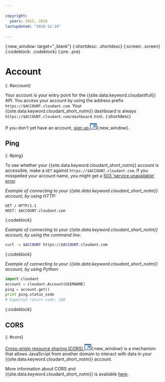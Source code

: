 ```yaml
---

copyright:
  years: 2015, 2018
lastupdated: "2018-12-10"

---
```


{:new_window: target="_blank"}
{:shortdesc: .shortdesc}
{:screen: .screen}
{:codeblock: .codeblock}
{:pre: .pre}

<!-- Acrolinx: 2018-05-31 -->

# Account
{: #account}

Your account is your entry point for the {{site.data.keyword.cloudantfull}} API.
You access your account by using the address prefix
`https://$ACCOUNT.cloudant.com`.
Your {{site.data.keyword.cloudant_short_notm}} dashboard is always
`https://$ACCOUNT.cloudant.com/dashboard.html`.
{:shortdesc}

If you don't yet have an account, [sign up ![External link icon](../images/launch-glyph.svg "External link icon")](https://cloudant.com/sign-up/){:new_window}.

## Ping
{: #ping}

To see whether your {{site.data.keyword.cloudant_short_notm}} account is accessible,
make a `GET` against `https://$ACCOUNT.cloudant.com`.
If you misspelled your account name,
you might get a [503 'service unavailable' error](http.html#503).

_Example of connecting to your {{site.data.keyword.cloudant_short_notm}} account, by using HTTP:_

```HTTP
GET / HTTP/1.1
HOST: $ACCOUNT.cloudant.com
```
{:codeblock}

_Example of connecting to your {{site.data.keyword.cloudant_short_notm}} account, by using the command line:_

```sh
curl -u $ACCOUNT https://$ACCOUNT.cloudant.com
```
{:codeblock}

<!--

_Example of connecting to your {{site.data.keyword.cloudant_short_notm}} account, by using Javascript:_

```javascript
var nano = require('nano');
var account = nano("https://$ACCOUNT:$PASSWORD@$ACCOUNT.cloudant.com");
account.request(function (err, body) {
	if (!err) {
		console.log(body);
	}
});
```
{:codeblock}

-->

_Example of connecting to your {{site.data.keyword.cloudant_short_notm}} account, by using Python:_

```python
import cloudant
account = cloudant.Account(USERNAME)
ping = account.get()
print ping.status_code
# Expected return code: 200
```
{:codeblock}

## CORS
{: #cors}

[Cross-origin resource sharing (CORS) ![External link icon](../images/launch-glyph.svg "External link icon")](http://www.w3.org/TR/cors/){:new_window} is a
mechanism that allows JavaScript from another domain to interact with data in
your {{site.data.keyword.cloudant_short_notm}} account.

More information about CORS and {{site.data.keyword.cloudant_short_notm}} is available [here](cors.html).
